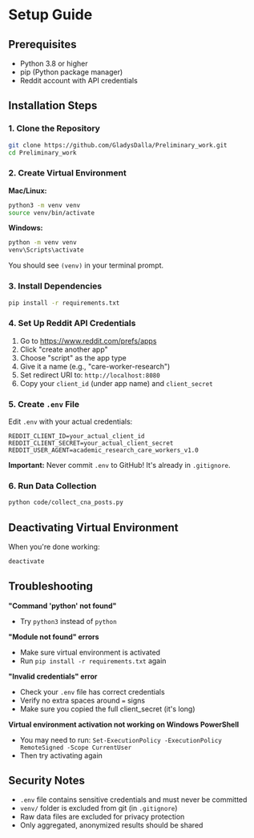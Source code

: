# Setup Guide

## Prerequisites

- Python 3.8 or higher
- pip (Python package manager)
- Reddit account with API credentials

## Installation Steps

### 1. Clone the Repository
```bash
git clone https://github.com/GladysDalla/Preliminary_work.git
cd Preliminary_work
```

### 2. Create Virtual Environment

**Mac/Linux:**
```bash
python3 -m venv venv
source venv/bin/activate
```

**Windows:**
```bash
python -m venv venv
venv\Scripts\activate
```

You should see `(venv)` in your terminal prompt.

### 3. Install Dependencies
```bash
pip install -r requirements.txt
```

### 4. Set Up Reddit API Credentials

1. Go to https://www.reddit.com/prefs/apps
2. Click "create another app"
3. Choose "script" as the app type
4. Give it a name (e.g., "care-worker-research")
5. Set redirect URI to: `http://localhost:8080`
6. Copy your `client_id` (under app name) and `client_secret`

### 5. Create `.env` File

Edit `.env` with your actual credentials:
```
REDDIT_CLIENT_ID=your_actual_client_id
REDDIT_CLIENT_SECRET=your_actual_client_secret
REDDIT_USER_AGENT=academic_research_care_workers_v1.0
```

**Important:** Never commit `.env` to GitHub! It's already in `.gitignore`.

### 6. Run Data Collection
```bash
python code/collect_cna_posts.py
```

## Deactivating Virtual Environment

When you're done working:
```bash
deactivate
```

## Troubleshooting

**"Command 'python' not found"**
- Try `python3` instead of `python`

**"Module not found" errors**
- Make sure virtual environment is activated
- Run `pip install -r requirements.txt` again

**"Invalid credentials" error**
- Check your `.env` file has correct credentials
- Verify no extra spaces around `=` signs
- Make sure you copied the full client_secret (it's long)

**Virtual environment activation not working on Windows PowerShell**
- You may need to run: `Set-ExecutionPolicy -ExecutionPolicy RemoteSigned -Scope CurrentUser`
- Then try activating again

## Security Notes

- `.env` file contains sensitive credentials and must never be committed
- `venv/` folder is excluded from git (in `.gitignore`)
- Raw data files are excluded for privacy protection
- Only aggregated, anonymized results should be shared